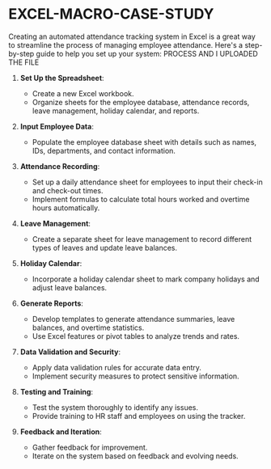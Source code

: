 # EXCEL-MACRO-CASE-STUDY
Creating an automated attendance tracking system in Excel is a great way to streamline the process of managing employee attendance. Here's a step-by-step guide to help you set up your system:
PROCESS AND I UPLOADED THE FILE 
1. **Set Up the Spreadsheet**:
   - Create a new Excel workbook.
   - Organize sheets for the employee database, attendance records, leave management, holiday calendar, and reports.

2. **Input Employee Data**:
   - Populate the employee database sheet with details such as names, IDs, departments, and contact information.

3. **Attendance Recording**:
   - Set up a daily attendance sheet for employees to input their check-in and check-out times.
   - Implement formulas to calculate total hours worked and overtime hours automatically.

4. **Leave Management**:
   - Create a separate sheet for leave management to record different types of leaves and update leave balances.

5. **Holiday Calendar**:
   - Incorporate a holiday calendar sheet to mark company holidays and adjust leave balances.

6. **Generate Reports**:
   - Develop templates to generate attendance summaries, leave balances, and overtime statistics.
   - Use Excel features or pivot tables to analyze trends and rates.

7. **Data Validation and Security**:
   - Apply data validation rules for accurate data entry.
   - Implement security measures to protect sensitive information.

8. **Testing and Training**:
   - Test the system thoroughly to identify any issues.
   - Provide training to HR staff and employees on using the tracker.

9. **Feedback and Iteration**:
   - Gather feedback for improvement.
   - Iterate on the system based on feedback and evolving needs.
